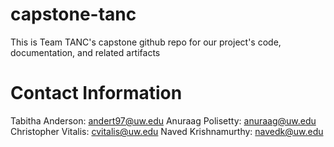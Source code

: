 # capstone-tanc
This is Team TANC's capstone github repo for our project's code, documentation, and related artifacts

# Contact Information
Tabitha Anderson: andert97@uw.edu
Anuraag Polisetty: anuraag@uw.edu
Christopher Vitalis: cvitalis@uw.edu
Naved Krishnamurthy: navedk@uw.edu
